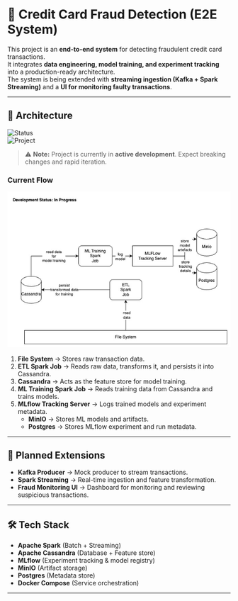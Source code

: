 # 🚀 Credit Card Fraud Detection (E2E System)

This project is an **end-to-end system** for detecting fraudulent credit card transactions.  
It integrates **data engineering, model training, and experiment tracking** into a production-ready architecture.  
The system is being extended with **streaming ingestion (Kafka + Spark Streaming)** and a **UI for monitoring faulty transactions**.

---

## 📌 Architecture  
![Status](https://img.shields.io/badge/Status-In%20Progress-orange)  
![Project](https://img.shields.io/badge/Project-Development-red)

> ⚠️ **Note:** Project is currently in **active development**. Expect breaking changes and rapid iteration.

### Current Flow  
<p align="center">
  <img src="docs/architecture.jpg" alt="Architecture Diagram" width="600"/>
</p>

1. **File System** → Stores raw transaction data.  
2. **ETL Spark Job** → Reads raw data, transforms it, and persists it into Cassandra.  
3. **Cassandra** → Acts as the feature store for model training.  
4. **ML Training Spark Job** → Reads training data from Cassandra and trains models.  
5. **MLflow Tracking Server** → Logs trained models and experiment metadata.  
   - **MinIO** → Stores ML models and artifacts.  
   - **Postgres** → Stores MLflow experiment and run metadata.  

---

## 🔮 Planned Extensions
- **Kafka Producer** → Mock producer to stream transactions.  
- **Spark Streaming** → Real-time ingestion and feature transformation.  
- **Fraud Monitoring UI** → Dashboard for monitoring and reviewing suspicious transactions.  

---

## 🛠️ Tech Stack
- **Apache Spark** (Batch + Streaming)  
- **Apache Cassandra** (Database + Feature store)  
- **MLflow** (Experiment tracking & model registry)  
- **MinIO** (Artifact storage)  
- **Postgres** (Metadata store)  
- **Docker Compose** (Service orchestration)  

---